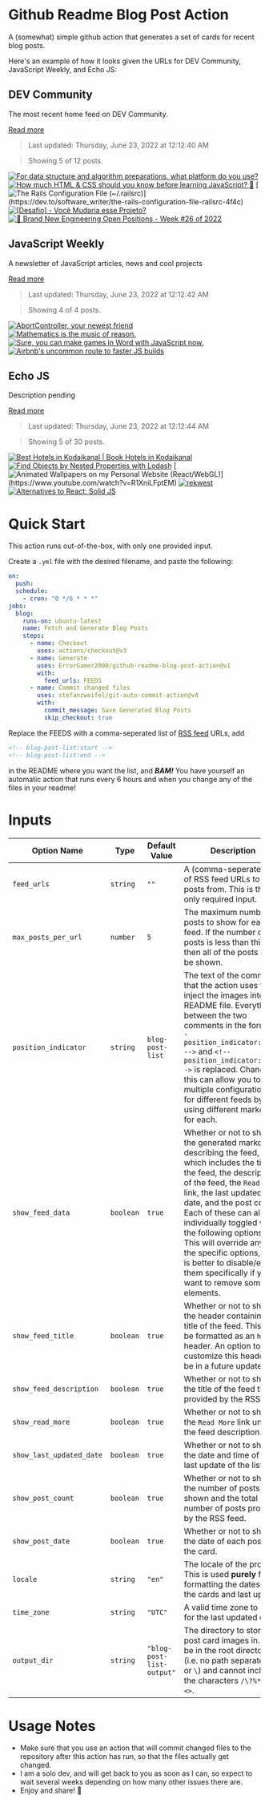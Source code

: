 # Github Readme Blog Post Action

A (somewhat) simple github action that generates a set of cards for recent blog posts.

Here's an example of how it looks given the URLs for DEV Community, JavaScript Weekly, and Echo JS:

<!-- post-list:start -->
## DEV Community

The most recent home feed on DEV Community.

[Read more](https://dev.to)
> Last updated: Thursday, June 23, 2022 at 12:12:40 AM

> Showing 5 of 12 posts.

[![For data structure and algorithm preparations, what platform do you use?](https://raw.githubusercontent.com/ErrorGamer2000/github-readme-blog-post-action/main/generated_files/DEV_Community/For_data_structure_and_algorithm_preparations__what_platform_do_you_use_.svg)](https://dev.to/yourmdsarfaraj/for-data-structure-and-algorithm-preparations-what-platform-do-you-use-1h1j)
[![How much HTML & CSS should you know before learning JavaScript? 🤔](https://raw.githubusercontent.com/ErrorGamer2000/github-readme-blog-post-action/main/generated_files/DEV_Community/How_much_HTML___CSS_should_you_know_before_learning_JavaScript__🤔.svg)](https://dev.to/rammcodes/how-much-html-css-should-you-know-before-learning-javascript-2njd)
[![The Rails Configuration File (~/.railsrc)](https://raw.githubusercontent.com/ErrorGamer2000/github-readme-blog-post-action/main/generated_files/DEV_Community/The_Rails_Configuration_File_(~_.railsrc).svg)](https://dev.to/software_writer/the-rails-configuration-file-railsrc-4f4c)
[![[Desafio] - Você Mudaria esse Projeto?](https://raw.githubusercontent.com/ErrorGamer2000/github-readme-blog-post-action/main/generated_files/DEV_Community/[Desafio]_-_Você_Mudaria_esse_Projeto_.svg)](https://dev.to/zanfranceschi/desafio-voce-mudaria-esse-projeto-4og4)
[![🤖 Brand New Engineering Open Positions - Week #26 of 2022](https://raw.githubusercontent.com/ErrorGamer2000/github-readme-blog-post-action/main/generated_files/DEV_Community/🤖_Brand_New_Engineering_Open_Positions_-_Week__26_of_2022.svg)](https://dev.to/shman/brand-new-engineering-open-positions-week-26-of-2022-jnj)


## JavaScript Weekly

A newsletter of JavaScript articles, news and cool projects

[Read more](https://javascriptweekly.com/)
> Last updated: Thursday, June 23, 2022 at 12:12:42 AM

> Showing 4 of 4 posts.

[![AbortController, your newest friend](https://raw.githubusercontent.com/ErrorGamer2000/github-readme-blog-post-action/main/generated_files/JavaScript_Weekly/AbortController__your_newest_friend.svg)](https://javascriptweekly.com/issues/594)
[![Mathematics is the music of reason.](https://raw.githubusercontent.com/ErrorGamer2000/github-readme-blog-post-action/main/generated_files/JavaScript_Weekly/Mathematics_is_the_music_of_reason..svg)](https://javascriptweekly.com/issues/593)
[![Sure, you can make games in Word with JavaScript now.](https://raw.githubusercontent.com/ErrorGamer2000/github-readme-blog-post-action/main/generated_files/JavaScript_Weekly/Sure__you_can_make_games_in_Word_with_JavaScript_now..svg)](https://javascriptweekly.com/issues/592)
[![Airbnb's uncommon route to faster JS builds](https://raw.githubusercontent.com/ErrorGamer2000/github-readme-blog-post-action/main/generated_files/JavaScript_Weekly/Airbnb's_uncommon_route_to_faster_JS_builds.svg)](https://javascriptweekly.com/issues/591)


## Echo JS

Description pending

[Read more](
http://www.echojs.com
)
> Last updated: Thursday, June 23, 2022 at 12:12:44 AM

> Showing 5 of 30 posts.

[![Best Hotels in Kodaikanal | Book Hotels in Kodaikanal](https://raw.githubusercontent.com/ErrorGamer2000/github-readme-blog-post-action/main/generated_files/_Echo_JS_/Best_Hotels_in_Kodaikanal___Book_Hotels_in_Kodaikanal.svg)](https://www.greenlandskodaikanal.com/)
[![Find Objects by Nested Properties with Lodash](https://raw.githubusercontent.com/ErrorGamer2000/github-readme-blog-post-action/main/generated_files/_Echo_JS_/Find_Objects_by_Nested_Properties_with_Lodash.svg)](
https://masteringjs.io/tutorials/lodash/find-nested-object
)
[![Animated Wallpapers on my Personal Website (React/WebGL)](https://raw.githubusercontent.com/ErrorGamer2000/github-readme-blog-post-action/main/generated_files/_Echo_JS_/Animated_Wallpapers_on_my_Personal_Website_(React_WebGL).svg)](https://www.youtube.com/watch?v=R1XniLFptEM)
[![rekwest](https://raw.githubusercontent.com/ErrorGamer2000/github-readme-blog-post-action/main/generated_files/_Echo_JS_/rekwest.svg)](https://www.npmjs.com/package/rekwest)
[![Alternatives to React: Solid JS](https://raw.githubusercontent.com/ErrorGamer2000/github-readme-blog-post-action/main/generated_files/_Echo_JS_/Alternatives_to_React__Solid_JS.svg)](https://blog.openreplay.com/alternatives-to-react-solid-js)


<!-- post-list:end -->

# Quick Start

This action runs out-of-the-box, with only one provided input.

Create a `.yml` file with the desired filename, and paste the following:

```yml
on:
  push:
  schedule:
    - cron: "0 */6 * * *"
jobs:
  blog:
    runs-on: ubuntu-latest
    name: Fetch and Generate Blog Posts
    steps:
      - name: Checkout
        uses: actions/checkout@v3
      - name: Generate
        uses: ErrorGamer2000/github-readme-blog-post-action@v1
        with:
          feed_urls: FEEDS
      - name: Commit changed files
        uses: stefanzweifel/git-auto-commit-action@v4
        with:
          commit_message: Save Generated Blog Posts
          skip_checkout: true
```

Replace the FEEDS with a comma-seperated list of [RSS feed](https://rss.com/blog/how-do-rss-feeds-work/) URLs, add

```md
<!-- blog-post-list:start -->
<!-- blog-post-list:end -->
```

in the README where you want the list, and **_BAM!_** You have yourself an automatic action that runs every 6 hours and when you change any of the files in your readme!

# Inputs

<table>
  <thead>
    <tr>
      <th>Option Name</th>
      <th>Type</th>
      <th>Default Value</th>
      <th>Description</th>
    </tr>
  </thead>
  <tbody>
    <tr>
      <td><code>feed_urls</code></td>
      <td><code>string</code></td>
      <td><code>""</code></td>
      <td>A (comma-seperated) list of RSS feed URLs to load posts from. This is the only required input.</td>
    </tr>
    <tr>
      <td><code>max_posts_per_url</code></td>
      <td><code>number</code></td>
      <td><code>5</code></td>
      <td>The maximum number of posts to show for each feed. If the number of posts is less than this, then all of the posts will be shown.</td>
    </tr>
    <tr>
      <td><code>position_indicator</code></td>
      <td><code>string</code></td>
      <td><code>blog-post-list</code></td>
      <td>The text of the comments that the action uses to inject the images into the README file. Everything between the two comments in the form <code>&lt;!-- position_indicator:start --&gt;</code> and <code>&lt;!-- position_indicator:end --&gt;</code> is replaced. Changing this can allow you to use multiple configurations for different feeds by using different markers for each.</td>
    </tr>
    <tr>
      <td><code>show_feed_data</code></td>
      <td><code>boolean</code></td>
      <td><code>true</code></td>
      <td>Whether or not to show the generated markdown describing the feed, which includes the title of the feed, the description of the feed, the <code>Read More</code> link, the last updated date, and the post count. Each of these can also be individually toggled with the following options. This will override any of the specific options, so it is better to disable/enable them specifically if you want to remove some elements.</td>
    </tr>
    <tr>
      <td><code>show_feed_title</code></td>
      <td><code>boolean</code></td>
      <td><code>true</code></td>
      <td>Whether or not to show the header containing the title of the feed. This will be formatted as an <code>h2</code> header. An option to customize this header will be in a future update.</td>
    </tr>
    <tr>
      <td><code>show_feed_description</code></td>
      <td><code>boolean</code></td>
      <td><code>true</code></td>
      <td>Whether or not to show the title of the feed that is provided by the RSS feed.</td>
    </tr>
    <tr>
      <td><code>show_read_more</code></td>
      <td><code>boolean</code></td>
      <td><code>true</code></td>
      <td>Whether or not to show the <code>Read More</code> link under the feed description.</td>
    </tr>
    <tr>
      <td><code>show_last_updated_date</code></td>
      <td><code>boolean</code></td>
      <td><code>true</code></td>
      <td>Whether or not to show the date and time of the last update of the list.</td>
    </tr>
    <tr>
      <td><code>show_post_count</code></td>
      <td><code>boolean</code></td>
      <td><code>true</code></td>
      <td>Whether or not to show the number of posts shown and the total number of posts provided by the RSS feed.</td>
    </tr>
    <tr>
      <td><code>show_post_date</code></td>
      <td><code>boolean</code></td>
      <td><code>true</code></td>
      <td>Whether or not to show the date of each post on the card.</td>
    </tr>
    <tr>
      <td><code>locale</code></td>
      <td><code>string</code></td>
      <td><code>"en"</code></td>
      <td>The locale of the project. This is used <strong>purely</strong> for formatting the dates of the cards and last update.</td>
    </tr>
    <tr>
      <td><code>time_zone</code></td>
      <td><code>string</code></td>
      <td><code>"UTC"</code></td>
      <td>A valid time zone to use for the last updated date.</td>
    </tr>
    <tr>
      <td><code>output_dir</code></td>
      <td><code>string</code></td>
      <td><code>"blog-post-list-output"</code></td>
      <td>The directory to store the post card images in. Must be in the root directory (i.e. no path separators <code>/</code> or <code>\</code>) and cannot include the characters <code>/\?%*:|"&lt;&gt;</code>.</td>
    </tr>
<!--
    <tr>
      <td><code></code></td>
      <td><cde></cde></td>
      <td><code></code></td>
      <td></td>
    </tr>
-->
  </tbody>
</table>

# Usage Notes

- Make sure that you use an action that will commit changed files to the repository after this action has run, so that the files actually get changed.
- I am a solo dev, and will get back to you as soon as I can, so expect to wait several weeks depending on how many other issues there are.
- Enjoy and share! 🤗
